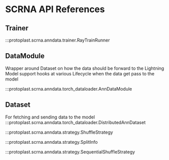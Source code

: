 # SCRNA API References

## Trainer

:::protoplast.scrna.anndata.trainer.RayTrainRunner

## DataModule
Wrapper around Dataset on how the data should be forward to the Lightning Model support hooks at various
Lifecycle when the data get pass to the model

:::protoplast.scrna.anndata.torch_dataloader.AnnDataModule


## Dataset
For fetching and sending data to the model
:::protoplast.scrna.anndata.torch_dataloader.DistributedAnnDataset


:::protoplast.scrna.anndata.strategy.ShuffleStrategy

:::protoplast.scrna.anndata.strategy.SplitInfo

:::protoplast.scrna.anndata.strategy.SequentialShuffleStrategy
